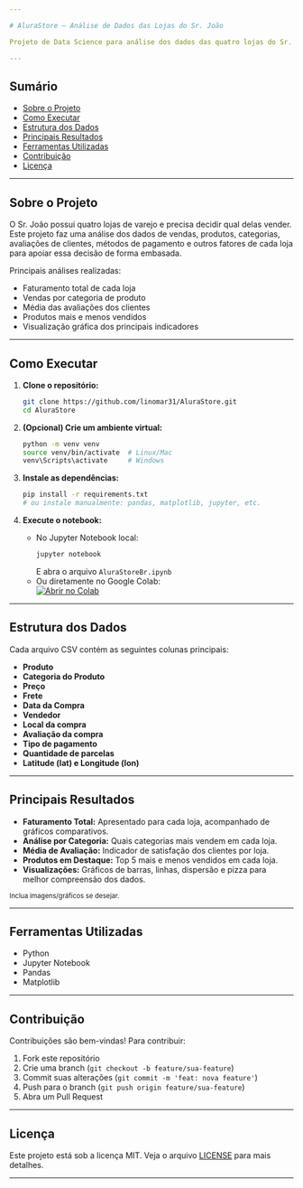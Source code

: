 ```yaml
---

# AluraStore — Análise de Dados das Lojas do Sr. João

Projeto de Data Science para análise dos dados das quatro lojas do Sr. João, com o objetivo de orientá-lo na decisão sobre qual loja vender. Através da análise exploratória dos dados, buscamos entender o desempenho de cada loja em faturamento, avaliações, categorias mais vendidas e outros insights relevantes ao negócio.

---
```


## Sumário

- [Sobre o Projeto](#sobre-o-projeto)
- [Como Executar](#como-executar)
- [Estrutura dos Dados](#estrutura-dos-dados)
- [Principais Resultados](#principais-resultados)
- [Ferramentas Utilizadas](#ferramentas-utilizadas)
- [Contribuição](#contribuição)
- [Licença](#licença)

---

## Sobre o Projeto

O Sr. João possui quatro lojas de varejo e precisa decidir qual delas vender. Este projeto faz uma análise dos dados de vendas, produtos, categorias, avaliações de clientes, métodos de pagamento e outros fatores de cada loja para apoiar essa decisão de forma embasada.

Principais análises realizadas:
- Faturamento total de cada loja
- Vendas por categoria de produto
- Média das avaliações dos clientes
- Produtos mais e menos vendidos
- Visualização gráfica dos principais indicadores

---

## Como Executar

1. **Clone o repositório:**
   ```bash
   git clone https://github.com/linomar31/AluraStore.git
   cd AluraStore
   ```

2. **(Opcional) Crie um ambiente virtual:**
   ```bash
   python -m venv venv
   source venv/bin/activate  # Linux/Mac
   venv\Scripts\activate     # Windows
   ```

3. **Instale as dependências:**
   ```bash
   pip install -r requirements.txt
   # ou instale manualmente: pandas, matplotlib, jupyter, etc.
   ```

4. **Execute o notebook:**
   - No Jupyter Notebook local:
     ```bash
     jupyter notebook
     ```
     E abra o arquivo `AluraStoreBr.ipynb`
   - Ou diretamente no Google Colab:  
     [![Abrir no Colab](https://colab.research.google.com/assets/colab-badge.svg)](https://colab.research.google.com/github/linomar31/AluraStore/blob/main/AluraStoreBr.ipynb)

---

## Estrutura dos Dados

Cada arquivo CSV contém as seguintes colunas principais:
- **Produto**
- **Categoria do Produto**
- **Preço**
- **Frete**
- **Data da Compra**
- **Vendedor**
- **Local da compra**
- **Avaliação da compra**
- **Tipo de pagamento**
- **Quantidade de parcelas**
- **Latitude (lat) e Longitude (lon)**

---

## Principais Resultados

- **Faturamento Total:** Apresentado para cada loja, acompanhado de gráficos comparativos.
- **Análise por Categoria:** Quais categorias mais vendem em cada loja.
- **Média de Avaliação:** Indicador de satisfação dos clientes por loja.
- **Produtos em Destaque:** Top 5 mais e menos vendidos em cada loja.
- **Visualizações:** Gráficos de barras, linhas, dispersão e pizza para melhor compreensão dos dados.

<sub>Inclua imagens/gráficos se desejar.</sub>

---

## Ferramentas Utilizadas

- Python
- Jupyter Notebook
- Pandas
- Matplotlib

---

## Contribuição

Contribuições são bem-vindas! Para contribuir:
1. Fork este repositório
2. Crie uma branch (`git checkout -b feature/sua-feature`)
3. Commit suas alterações (`git commit -m 'feat: nova feature'`)
4. Push para o branch (`git push origin feature/sua-feature`)
5. Abra um Pull Request

---

## Licença

Este projeto está sob a licença MIT. Veja o arquivo [LICENSE](LICENSE) para mais detalhes.

---
